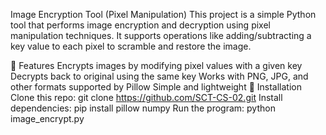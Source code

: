 Image Encryption Tool (Pixel Manipulation)
This project is a simple Python tool that performs image encryption and decryption using pixel manipulation techniques.
It supports operations like adding/subtracting a key value to each pixel to scramble and restore the image.

🔹 Features
Encrypts images by modifying pixel values with a given key
Decrypts back to original using the same key
Works with PNG, JPG, and other formats supported by Pillow
Simple and lightweight
🔹 Installation
Clone this repo:
git clone https://github.com/SCT-CS-02.git
Install dependencies:
pip install pillow numpy
Run the program:
python image_encrypt.py
